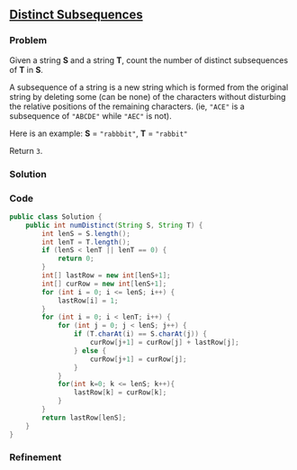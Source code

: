 ## [Distinct Subsequences](https://leetcode.com/problems/distinct-subsequences/)

### Problem

Given a string __S__ and a string __T__, count the number of distinct subsequences of __T__ in __S__.

A subsequence of a string is a new string which is formed from the original string by deleting some (can be none) of the characters without disturbing the relative positions of the remaining characters. (ie, `"ACE"` is a subsequence of `"ABCDE"` while `"AEC"` is not).

Here is an example:
__S__ = `"rabbbit"`, __T__ = `"rabbit"`

Return `3`.

### Solution


### Code

``` Java
public class Solution {
    public int numDistinct(String S, String T) {
        int lenS = S.length();
        int lenT = T.length();
        if (lenS < lenT || lenT == 0) {
            return 0;
        }
        int[] lastRow = new int[lenS+1];
        int[] curRow = new int[lenS+1];
        for (int i = 0; i <= lenS; i++) {
            lastRow[i] = 1;
        }
        for (int i = 0; i < lenT; i++) {
            for (int j = 0; j < lenS; j++) {
                if (T.charAt(i) == S.charAt(j)) {
                    curRow[j+1] = curRow[j] + lastRow[j];
                } else {
                    curRow[j+1] = curRow[j];
                }
            }
            for(int k=0; k <= lenS; k++){
                lastRow[k] = curRow[k];
            }
        }
        return lastRow[lenS];
    }
}
```

### Refinement
